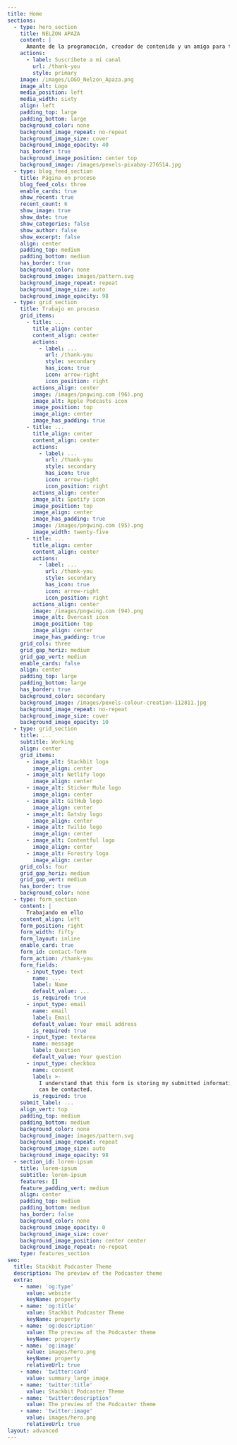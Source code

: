 ```yaml
---
title: Home
sections:
  - type: hero_section
    title: NELZON APAZA
    content: |
      Amante de la programación, creador de contenido y un amigo para todos.
    actions:
      - label: Suscríbete a mi canal
        url: /thank-you
        style: primary
    image: /images/LOGO_Nelzon_Apaza.png
    image_alt: Logo
    media_position: left
    media_width: sixty
    align: left
    padding_top: large
    padding_bottom: large
    background_color: none
    background_image_repeat: no-repeat
    background_image_size: cover
    background_image_opacity: 40
    has_border: true
    background_image_position: center top
    background_image: /images/pexels-pixabay-276514.jpg
  - type: blog_feed_section
    title: Página en proceso
    blog_feed_cols: three
    enable_cards: true
    show_recent: true
    recent_count: 6
    show_image: true
    show_date: true
    show_categories: false
    show_author: false
    show_excerpt: false
    align: center
    padding_top: medium
    padding_bottom: medium
    has_border: true
    background_color: none
    background_image: images/pattern.svg
    background_image_repeat: repeat
    background_image_size: auto
    background_image_opacity: 98
  - type: grid_section
    title: Trabajo en proceso
    grid_items:
      - title: ...
        title_align: center
        content_align: center
        actions:
          - label: ...
            url: /thank-you
            style: secondary
            has_icon: true
            icon: arrow-right
            icon_position: right
        actions_align: center
        image: /images/pngwing.com (96).png
        image_alt: Apple Podcasts icon
        image_position: top
        image_align: center
        image_has_padding: true
      - title: ...
        title_align: center
        content_align: center
        actions:
          - label: ...
            url: /thank-you
            style: secondary
            has_icon: true
            icon: arrow-right
            icon_position: right
        actions_align: center
        image_alt: Spotify icon
        image_position: top
        image_align: center
        image_has_padding: true
        image: /images/pngwing.com (95).png
        image_width: twenty-five
      - title: ...
        title_align: center
        content_align: center
        actions:
          - label: ...
            url: /thank-you
            style: secondary
            has_icon: true
            icon: arrow-right
            icon_position: right
        actions_align: center
        image: /images/pngwing.com (94).png
        image_alt: Overcast icon
        image_position: top
        image_align: center
        image_has_padding: true
    grid_cols: three
    grid_gap_horiz: medium
    grid_gap_vert: medium
    enable_cards: false
    align: center
    padding_top: large
    padding_bottom: large
    has_border: true
    background_color: secondary
    background_image: /images/pexels-colour-creation-112811.jpg
    background_image_repeat: no-repeat
    background_image_size: cover
    background_image_opacity: 10
  - type: grid_section
    title: ...
    subtitle: Working
    align: center
    grid_items:
      - image_alt: Stackbit logo
        image_align: center
      - image_alt: Netlify logo
        image_align: center
      - image_alt: Sticker Mule logo
        image_align: center
      - image_alt: GitHub logo
        image_align: center
      - image_alt: Gatsby logo
        image_align: center
      - image_alt: Twilio logo
        image_align: center
      - image_alt: Contentful logo
        image_align: center
      - image_alt: Forestry logo
        image_align: center
    grid_cols: four
    grid_gap_horiz: medium
    grid_gap_vert: medium
    has_border: true
    background_color: none
  - type: form_section
    content: |
      Trabajando en ello
    content_align: left
    form_position: right
    form_width: fifty
    form_layout: inline
    enable_card: true
    form_id: contact-form
    form_action: /thank-you
    form_fields:
      - input_type: text
        name: ...
        label: Name
        default_value: ...
        is_required: true
      - input_type: email
        name: email
        label: Email
        default_value: Your email address
        is_required: true
      - input_type: textarea
        name: message
        label: Question
        default_value: Your question
      - input_type: checkbox
        name: consent
        label: >-
          I understand that this form is storing my submitted information so I
          can be contacted.
        is_required: true
    submit_label: ...
    align_vert: top
    padding_top: medium
    padding_bottom: medium
    background_color: none
    background_image: images/pattern.svg
    background_image_repeat: repeat
    background_image_size: auto
    background_image_opacity: 98
  - section_id: lorem-ipsum
    title: lorem-ipsum
    subtitle: lorem-ipsum
    features: []
    feature_padding_vert: medium
    align: center
    padding_top: medium
    padding_bottom: medium
    has_border: false
    background_color: none
    background_image_opacity: 0
    background_image_size: cover
    background_image_position: center center
    background_image_repeat: no-repeat
    type: features_section
seo:
  title: Stackbit Podcaster Theme
  description: The preview of the Podcaster theme
  extra:
    - name: 'og:type'
      value: website
      keyName: property
    - name: 'og:title'
      value: Stackbit Podcaster Theme
      keyName: property
    - name: 'og:description'
      value: The preview of the Podcaster theme
      keyName: property
    - name: 'og:image'
      value: images/hero.png
      keyName: property
      relativeUrl: true
    - name: 'twitter:card'
      value: summary_large_image
    - name: 'twitter:title'
      value: Stackbit Podcaster Theme
    - name: 'twitter:description'
      value: The preview of the Podcaster theme
    - name: 'twitter:image'
      value: images/hero.png
      relativeUrl: true
layout: advanced
---
```

